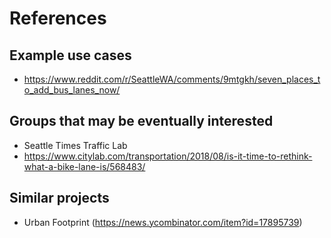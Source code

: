# References

## Example use cases

- https://www.reddit.com/r/SeattleWA/comments/9mtgkh/seven_places_to_add_bus_lanes_now/

## Groups that may be eventually interested

- Seattle Times Traffic Lab
- https://www.citylab.com/transportation/2018/08/is-it-time-to-rethink-what-a-bike-lane-is/568483/

## Similar projects

- Urban Footprint (https://news.ycombinator.com/item?id=17895739)
